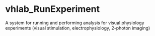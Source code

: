 # vhlab_RunExperiment
A system for running and performing analysis for visual physiology experiments (visual stimulation, electrophysiology, 2-photon imaging)

